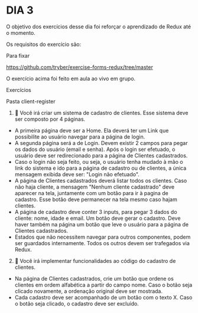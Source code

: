 # DIA 3

O objetivo dos exercícios desse dia foi reforçar o aprendizado de Redux até o momento.

Os requisitos do exercício são:

Para fixar

https://github.com/tryber/exercise-forms-redux/tree/master

O exercício acima foi feito em aula ao vivo em grupo.

Exercícios

Pasta client-register

1. 🚀 Você irá criar um sistema de cadastro de clientes. Esse sistema deve ser composto por 4 páginas.
  * A primeira página deve ser a Home. Ela deverá ter um Link que possibilite ao usuário navegar para a página de login.
  * A segunda página será a de Login. Devem existir 2 campos para pegar os dados do usuário (email e senha). Após o login ser efetuado, o usuário deve ser redirecionado para a página de Clientes cadastrados.
  * Caso o login não seja feito, ou seja, o usuário tenha mudado à mão o link do sistema e ido para a página de cadastro ou de clientes, a única mensagem exibida deve ser: "Login não efetuado".
  * A página de Clientes cadastrados deverá listar todos os clientes. Caso não haja cliente, a mensagem "Nenhum cliente cadastrado" deve aparecer na tela, juntamente com um botão para ir à pagina de cadastro. Esse botão deve permanecer na tela mesmo caso hajam clientes.
  * A página de cadastro deve conter 3 inputs, para pegar 3 dados do cliente: nome, idade e email. Um botão deve gerar o cadastro. Deve haver também na página um botão que leve o usuário para a página de Clientes cadastrados.
  * Estados que não necessitem navegar para outros componentes, podem ser guardados internamente. Todos os outros devem ser trafegados via Redux.

2. 🚀 Você irá implementar funcionalidades ao código do cadastro de clientes.
  * Na página de Clientes cadastrados, crie um botão que ordene os clientes em ordem alfabética a partir do campo nome. Caso o botão seja clicado novamente, a ordenação original deve ser mostrada.
  * Cada cadastro deve ser acompanhado de um botão com o texto X. Caso o botão seja clicado, o cadastro deve ser excluído.
